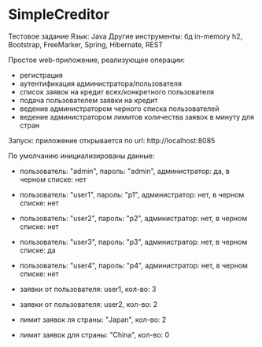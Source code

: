 # SimpleCreditor

Тестовое задание 
Язык: Java 
Другие инструменты: бд in-memory h2, Bootstrap, FreeMarker, Spring, Hibernate, REST

Простое web-приложение, реализующее операции:
- регистрация
- аутентификация администратора/пользователя
- список заявок на кредит всех/конкретного пользователя
- подача пользователем заявки на кредит
- ведение администратором черного списка пользователей
- ведение администратором лимитов количества заявок в минуту для стран

Запуск: приложение открывается по url: http://localhost:8085

По умолчанию инициализированы данные: 
  - пользователь: "admin", пароль: "admin", администратор: да, в черном списке: нет 
  - пользователь: "user1", пароль: "p1", администратор: нет, в черном списке: нет 
  - пользователь: "user2", пароль: "p2", администратор: нет, в черном списке: нет 
  - пользователь: "user3", пароль: "p3", администратор: нет, в черном списке: да 
  - пользователь: "user4", пароль: "p4", администратор: нет, в черном списке: нет 
  
  - заявки от пользователя: user1, кол-во: 3
  - заявки от пользователя: user2, кол-во: 2
  
  - лимит заявок ля страны: "Japan", кол-во: 2
  - лимит заявок для страны: "China", кол-во: 0
